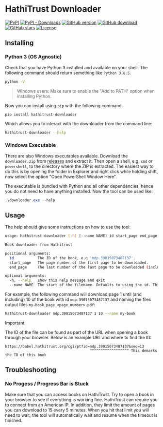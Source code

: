 # HathiTrust Downloader
[![PyPI](https://img.shields.io/pypi/v/hathitrust-downloader?style=flat-square&logo=pypi)][pypi]
[![PyPI - Downloads](https://img.shields.io/pypi/dm/hathitrust-downloader?logo=pypi&style=flat-square)][pypi]
[![GitHub version](https://img.shields.io/github/release/Addono/HathiTrust-downloader.svg?style=flat-square&logo=github)][github-releases]
[![GitHub download](https://img.shields.io/github/downloads/Addono/HathiTrust-downloader/total.svg?style=flat-square&logo=github)][github-releases]
[![GitHub stars](https://img.shields.io/github/stars/Addono/HathiTrust-downloader?style=flat-square)](https://github.com/Addono/HathiTrust-downloader/stargazers)
[![License](https://img.shields.io/github/license/Addono/HathiTrust-downloader.svg?style=flat-square)](LICENSE)

## Installing

### Python 3 (OS Agnostic)

Check that you have Python 3 installed and available on your shell. The following command should return something like `Python 3.8.5`.

```bash
python -V
```

> Windows users: Make sure to enable the "Add to PATH" option when installing Python.

Now you can install using `pip` with the following command.

```bash
pip install hathitrust-downloader
```

Which allows you to interact with the downloader from the command line:

```bash
hathitrust-downloader --help
```

### Windows Executable

There are also Windows executables available. Download the `downloader.zip` from [releases](https://github.com/Addono/HathiTrust-downloader/releases/) and extract it. Then open a shell, e.g. `cmd` or `powershell`, to the directory where the ZIP is extracted. The easiest way to do this is by opening the folder in Explorer and right click while holding shift, now select the option "Open PowerShell Window Here".

The executable is bundled with Python and all other dependencies, hence you do not need to have anything installed. Now the tool can be used like:

```powershell
.\downloader.exe --help 
```

## Usage

The help should give some instructions on how to use the tool:

```bash
usage: hathitrust-downloader [-h] [--name NAME] id start_page end_page

Book downloader from Hathitrust

positional arguments:
  id           The ID of the book, e.g 'mdp.39015073487137'.
  start_page   The page number of the first page to be downloaded.
  end_page     The last number of the last page to be downloaded (inclusive).

optional arguments:
  -h, --help   show this help message and exit
  --name NAME  The start of the filename. Defaults to using the id. This can
```

For example, the following command will download page 1 until (and including) 10 of the book with id `mdp.39015073487137` and naming the files output files `my-book_page_<page_number>.pdf`:

```bash
hathitrust-downloader mdp.39015073487137 1 10 --name my-book
```

> [!IMPORTANT]
> The ID of the file can be found as part of the URL when opening a book through your browser. Below is an example URL and where to find the ID:
> ```
> https://babel.hathitrust.org/cgi/pt?id=mdp.39015073487137&seq=13
>                                        ^^^^^^^^^^^^^^^^^^ This demarks the ID of this book
> ```

## Troubleshooting

### No Progess / Progress Bar is Stuck

Make sure that you can access books on HathiTrust. Try to open a book in your browser to see if everything is working fine. HathiTrust can require you to connect from an American IP. In addition, they limit the amount of pages you can download to 15 every 5 minutes. When you hit that limit you will need to wait, the tool will automatically wait and resume when the timeout is finished.

[pypi]: https://pypi.org/project/hathitrust-downloader/
[github-releases]: https://github.com/Addono/HathiTrust-downloader/releases/latest
